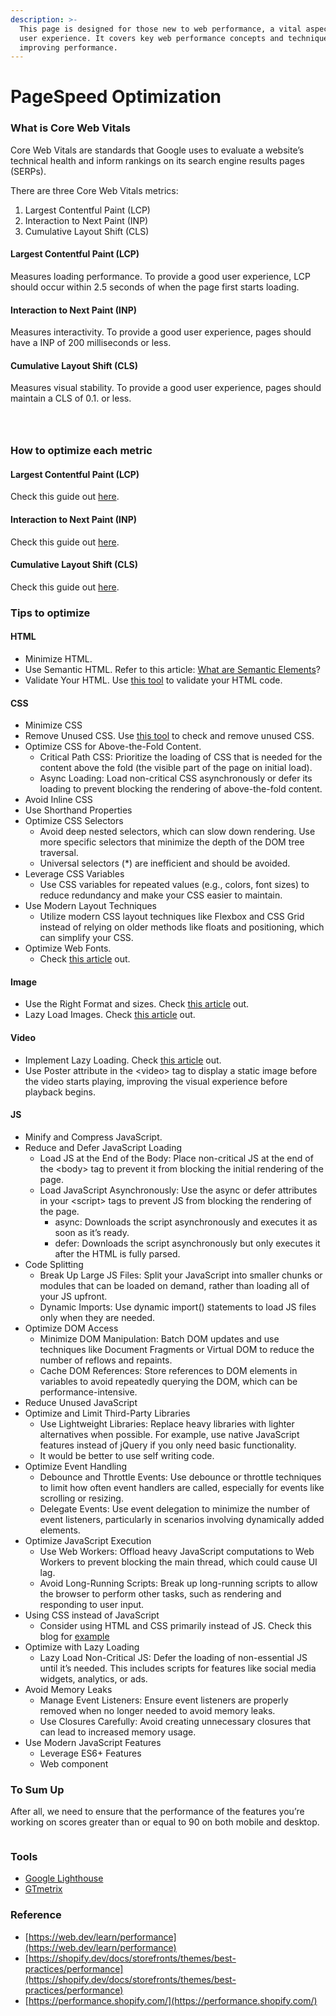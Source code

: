 ```yaml
---
description: >-
  This page is designed for those new to web performance, a vital aspect of the
  user experience. It covers key web performance concepts and techniques for
  improving performance.
---
```


# PageSpeed Optimization

### What is Core Web Vitals

Core Web Vitals are standards that Google uses to evaluate a website’s technical health and inform rankings on its search engine results pages (SERPs).

There are three Core Web Vitals metrics:&#x20;

1. Largest Contentful Paint (LCP)
2. Interaction to Next Paint (INP)
3. Cumulative Layout Shift (CLS)

#### Largest Contentful Paint (LCP)&#x20;

Measures loading performance. To provide a good user experience, LCP should occur within 2.5 seconds of when the page first starts loading.&#x20;

#### Interaction to Next Paint (INP)&#x20;

Measures interactivity. To provide a good user experience, pages should have a INP of 200 milliseconds or less.

#### Cumulative Layout Shift (CLS)&#x20;

Measures visual stability. To provide a good user experience, pages should maintain a CLS of 0.1. or less.

<div>

<figure><img src="../../.gitbook/assets/cumulative-layout-shift-t-5d49b9b883de4.jpg" alt=""><figcaption></figcaption></figure>

 

<figure><img src="../../.gitbook/assets/inp-thresholds.jpg" alt=""><figcaption></figcaption></figure>

 

<figure><img src="../../.gitbook/assets/largest-contentful-paint-ea2e6ec5569b6.jpg" alt=""><figcaption></figcaption></figure>

</div>

### How to optimize each metric

#### Largest Contentful Paint (LCP)

Check this guide out [here](https://web.dev/articles/optimize-lcp).

#### Interaction to Next Paint (INP)

Check this guide out [here](https://web.dev/articles/optimize-inp).

#### Cumulative Layout Shift (CLS)

Check this guide out [here](https://web.dev/articles/optimize-cls).

### Tips to optimize&#x20;

#### HTML

* Minimize HTML.
* Use Semantic HTML. Refer to this article: [What are Semantic Elements](https://www.w3schools.com/html/html5\_semantic\_elements.asp)?
* Validate Your HTML. Use [this tool](https://validator.w3.org/) to validate your HTML code.

#### CSS

* Minimize CSS
* Remove Unused CSS. Use [this tool](https://developer.chrome.com/docs/lighthouse/performance/unused-css-rules) to check and remove unused CSS.
* Optimize CSS for Above-the-Fold Content.
  * Critical Path CSS: Prioritize the loading of CSS that is needed for the content above the fold (the visible part of the page on initial load).
  * Async Loading: Load non-critical CSS asynchronously or defer its loading to prevent blocking the rendering of above-the-fold content.
* Avoid Inline CSS
* Use Shorthand Properties
* Optimize CSS Selectors
  * Avoid deep nested selectors, which can slow down rendering. Use more specific selectors that minimize the depth of the DOM tree traversal.
  * Universal selectors (\*) are inefficient and should be avoided.
* Leverage CSS Variables
  * Use CSS variables for repeated values (e.g., colors, font sizes) to reduce redundancy and make your CSS easier to maintain.
* Use Modern Layout Techniques
  * Utilize modern CSS layout techniques like Flexbox and CSS Grid instead of relying on older methods like floats and positioning, which can simplify your CSS.
* Optimize Web Fonts. &#x20;
  * Check [this article](https://web.dev/learn/performance/optimize-web-fonts) out.

#### Image

* Use the Right Format and sizes. Check [this article](https://web.dev/learn/performance/image-performance) out.
* Lazy Load Images. Check [this article](https://web.dev/learn/performance/lazy-load-images-and-iframe-elements) out.

#### Video

* Implement Lazy Loading. Check [this article](https://web.dev/articles/lazy-loading-video) out.
* Use Poster attribute in the \<video> tag to display a static image before the video starts playing, improving the visual experience before playback begins.

#### JS

* Minify and Compress JavaScript.
* Reduce and Defer JavaScript Loading
  * Load JS at the End of the Body: Place non-critical JS at the end of the \<body> tag to prevent it from blocking the initial rendering of the page.
  * Load JavaScript Asynchronously: Use the async or defer attributes in your \<script> tags to prevent JS from blocking the rendering of the page.
    * async: Downloads the script asynchronously and executes it as soon as it’s ready.
    * defer: Downloads the script asynchronously but only executes it after the HTML is fully parsed.
* Code Splitting
  * Break Up Large JS Files: Split your JavaScript into smaller chunks or modules that can be loaded on demand, rather than loading all of your JS upfront.
  * Dynamic Imports: Use dynamic import() statements to load JS files only when they are needed.
* Optimize DOM Access
  * Minimize DOM Manipulation: Batch DOM updates and use techniques like Document Fragments or Virtual DOM to reduce the number of reflows and repaints.
  * Cache DOM References: Store references to DOM elements in variables to avoid repeatedly querying the DOM, which can be performance-intensive.
* Reduce Unused JavaScript
* Optimize and Limit Third-Party Libraries
  * Use Lightweight Libraries: Replace heavy libraries with lighter alternatives when possible. For example, use native JavaScript features instead of jQuery if you only need basic functionality.
  * It would be better to use self writing code.
* Optimize Event Handling
  * Debounce and Throttle Events: Use debounce or throttle techniques to limit how often event handlers are called, especially for events like scrolling or resizing.
  * Delegate Events: Use event delegation to minimize the number of event listeners, particularly in scenarios involving dynamically added elements.
* Optimize JavaScript Execution
  * Use Web Workers: Offload heavy JavaScript computations to Web Workers to prevent blocking the main thread, which could cause UI lag.
  * Avoid Long-Running Scripts: Break up long-running scripts to allow the browser to perform other tasks, such as rendering and responding to user input.
* Using CSS instead of JavaScript
  * Consider using HTML and CSS primarily instead of JS. Check this blog for [example](https://blog.logrocket.com/5-things-you-can-do-with-css-instead-of-javascript/)
* Optimize with Lazy Loading
  * Lazy Load Non-Critical JS: Defer the loading of non-essential JS until it’s needed. This includes scripts for features like social media widgets, analytics, or ads.
* Avoid Memory Leaks
  * Manage Event Listeners: Ensure event listeners are properly removed when no longer needed to avoid memory leaks.
  * Use Closures Carefully: Avoid creating unnecessary closures that can lead to increased memory usage.
* Use Modern JavaScript Features
  * Leverage ES6+ Features
  * Web component

### To Sum Up

After all, we need to ensure that the performance of the features you’re working on scores greater than or equal to 90 on both mobile and desktop.

<figure><img src="../../.gitbook/assets/Monosnap theme-dawn-demo 2024-07-31 15-54-57 (1).png" alt=""><figcaption></figcaption></figure>

### Tools

* [Google Lighthouse](https://developer.chrome.com/docs/lighthouse/overview/#devtools)
* [GTmetrix](https://gtmetrix.com/)

### Reference

* [https://web.dev/learn/performance](https://web.dev/learn/performance)
* [https://shopify.dev/docs/storefronts/themes/best-practices/performance](https://shopify.dev/docs/storefronts/themes/best-practices/performance)
* [https://performance.shopify.com/](https://performance.shopify.com/)
